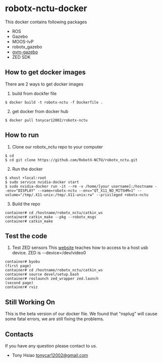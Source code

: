 # robotx-nctu-docker
This docker contains following packages
* ROS
* Gazebo
* MOOS-IvP
* robotx_gazebo
* [gym-gazebo](https://github.com/d3637042/gym-gazebo)
* ZED SDK


## How to get docker images
There are 2 ways to get docker images

1. build from dockfer file
```
$ docker build -t robotx-nctu -f Dockerfile .
```
2. get docker from docker hub
```
$ docker pull tonycar12002/robotx-nctu
```

## How to run
1. Clone our robotx_nctu repo to your computer
```
$ cd 
$ cd git clone https://github.com/RobotX-NCTU/robotx_nctu.git
```

2. Run the docker
```
$ xhost +local:root
$ sudo service nvidia-docker start
$ sudo nvidia-docker run -it --rm -v /home/[your username]:/hostname --env="DISPLAY" --name=robotx-nctu --env="QT_X11_NO_MITSHM=1" --volume="/tmp/.X11-unix:/tmp/.X11-unix:rw" --privileged robotx-nctu
```

3. Build the repo
```
container# cd /hostname/robotx_nctu/catkin_ws
container# catkin_make --pkg --robotx_msgs
container# catkin_make
```

## Test the code
1. Test ZED sensors
This [website](https://stackoverflow.com/questions/24225647/docker-a-way-to-give-access-to-a-host-usb-or-serial-device) teaches how to access to a host usb device. ZED is --device=/dev/video0
```
container# byobu
(first page)
container# cd /hostname/robotx_nctu/catkin_ws
container# source devel/setup.bash
container# roslaunch zed_wrapper zed.launch 
(second page)
container# rviz
```


## Still Working On
This is the beta version of our docker file. We found that "nsplug" will cause some fatal errors, we are still fixing the problems. 

## Contacts
If you have any question please contact to us.
* Tony Hsiao <tonycar12002@gmail.com>